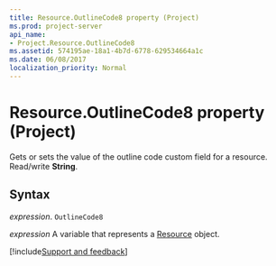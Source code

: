 ```yaml
---
title: Resource.OutlineCode8 property (Project)
ms.prod: project-server
api_name:
- Project.Resource.OutlineCode8
ms.assetid: 574195ae-18a1-4b7d-6778-629534664a1c
ms.date: 06/08/2017
localization_priority: Normal
---
```



# Resource.OutlineCode8 property (Project)

 Gets or sets the value of the outline code custom field for a resource. Read/write **String**.


## Syntax

_expression_. `OutlineCode8`

_expression_ A variable that represents a [Resource](./Project.Resource.md) object.

[!include[Support and feedback](~/includes/feedback-boilerplate.md)]